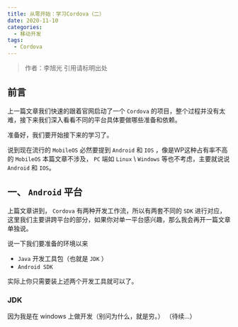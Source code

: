 ```yaml
---
title: 从零开始：学习Cordova（二）
date: 2020-11-10
categories: 
  - 移动开发
tags: 
  - Cordova
---
```


> 作者：李旭光
> 引用请标明出处

## 前言

上一篇文章我们快速的跟着官网启动了一个 `Cordova` 的项目，整个过程并没有太难，接下来我们深入看看不同的平台具体要做哪些准备和依赖。

准备好，我们要开始接下来的学习了。

说到现在流行的 `MobileOS` 必然要提到 `Android` 和 `IOS` ，像是WP这种占有率不高的 `MobileOS` 本篇文章不涉及， `PC` 端如 `Linux` \ `Windows` 等也不考虑，主要就说说 `Android` 和 `IOS`。

<!-- more -->
## 一、 `Android` 平台
上篇文章讲到， `Cordova` 有两种开发工作流，所以有两套不同的 `SDK` 进行对应，这里我们主要讲跨平台的部分，如果你对单一平台感兴趣，那么我会再开一篇文章单独说。

说一下我们要准备的环境以来
* `Java` 开发工具包（也就是 `JDK` ）
* `Android SDK`

实际上你只需要装上述两个开发工具就可以了。

### JDK
因为我是在 windows 上做开发（别问为什么，就是穷。）
（待续...）

